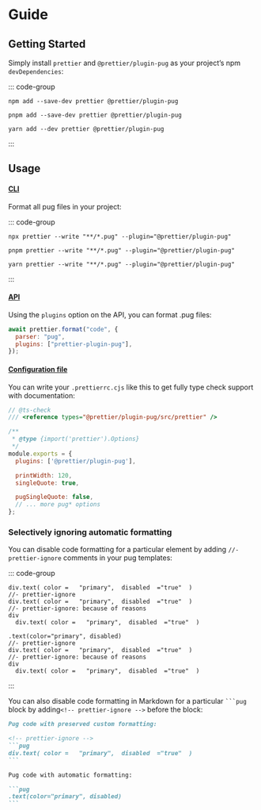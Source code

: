 # Guide

## Getting Started

Simply install `prettier` and `@prettier/plugin-pug` as your project’s npm `devDependencies`:

::: code-group

```shell [npm]
npm add --save-dev prettier @prettier/plugin-pug
```

```shell [pnpm]
pnpm add --save-dev prettier @prettier/plugin-pug
```

```shell [yarn]
yarn add --dev prettier @prettier/plugin-pug
```

:::

## Usage

#### [CLI](https://prettier.io/docs/en/cli)
Format all pug files in your project:

::: code-group

```shell [npm]
npx prettier --write "**/*.pug" --plugin="@prettier/plugin-pug"
```

```shell [pnpm]
pnpm prettier --write "**/*.pug" --plugin="@prettier/plugin-pug"
```

```shell [yarn]
yarn prettier --write "**/*.pug" --plugin="@prettier/plugin-pug"
```

:::

#### [API](https://prettier.io/docs/en/api#prettierformatsource-options)


Using the `plugins` option on the API, you can format .pug files:

```js
await prettier.format("code", {
  parser: "pug",
  plugins: ["prettier-plugin-pug"],
});
```

#### [Configuration file](https://prettier.io/docs/en/configuration)

You can write your `.prettierrc.cjs` like this to get fully type check support with documentation:

```js
// @ts-check
/// <reference types="@prettier/plugin-pug/src/prettier" />

/**
 * @type {import('prettier').Options}
 */
module.exports = {
  plugins: ['@prettier/plugin-pug'],

  printWidth: 120,
  singleQuote: true,

  pugSingleQuote: false,
  // ... more pug* options
};
```



### Selectively ignoring automatic formatting

You can disable code formatting for a particular element by adding `//- prettier-ignore` comments in your pug templates:

::: code-group

```pug [Input]
div.text( color =   "primary",  disabled  ="true"  )
//- prettier-ignore
div.text( color =   "primary",  disabled  ="true"  )
//- prettier-ignore: because of reasons
div
  div.text( color =   "primary",  disabled  ="true"  )
```

```pug [Output]
.text(color="primary", disabled)
//- prettier-ignore
div.text( color =   "primary",  disabled  ="true"  )
//- prettier-ignore: because of reasons
div
  div.text( color =   "primary",  disabled  ="true"  )
```

:::

You can also disable code formatting in Markdown for a particular ` ```pug ` block by adding`<!-- prettier-ignore -->` before the block:

````markdown
Pug code with preserved custom formatting:

<!-- prettier-ignore -->
```pug
div.text( color =   "primary",  disabled  ="true"  )
```

Pug code with automatic formatting:

```pug
.text(color="primary", disabled)
```
````
